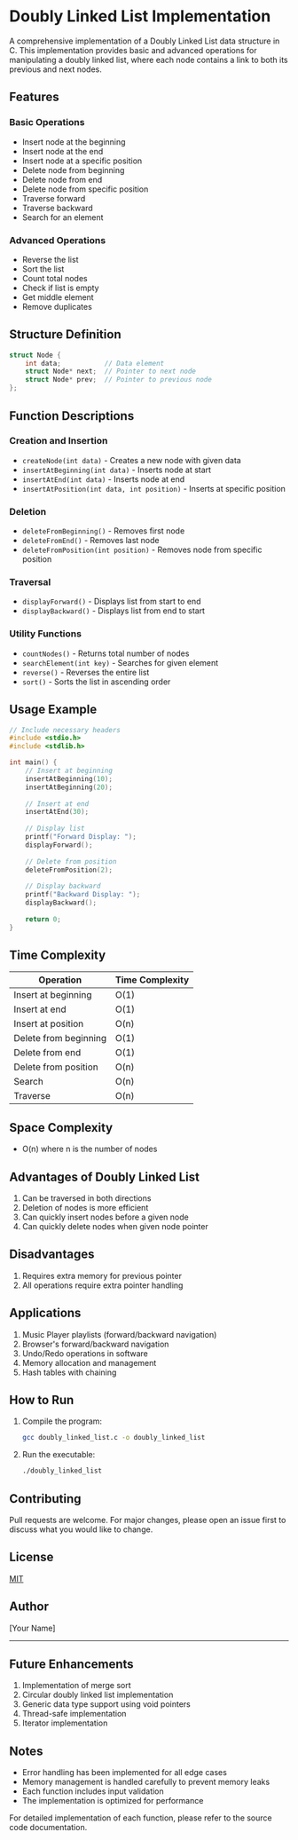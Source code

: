 # Doubly Linked List Implementation

A comprehensive implementation of a Doubly Linked List data structure in C. This implementation provides basic and advanced operations for manipulating a doubly linked list, where each node contains a link to both its previous and next nodes.

## Features

### Basic Operations
- Insert node at the beginning
- Insert node at the end
- Insert node at a specific position
- Delete node from beginning
- Delete node from end
- Delete node from specific position
- Traverse forward
- Traverse backward
- Search for an element

### Advanced Operations
- Reverse the list
- Sort the list
- Count total nodes
- Check if list is empty
- Get middle element
- Remove duplicates

## Structure Definition

```c
struct Node {
    int data;           // Data element
    struct Node* next;  // Pointer to next node
    struct Node* prev;  // Pointer to previous node
};
```

## Function Descriptions

### Creation and Insertion
- `createNode(int data)` - Creates a new node with given data
- `insertAtBeginning(int data)` - Inserts node at start
- `insertAtEnd(int data)` - Inserts node at end
- `insertAtPosition(int data, int position)` - Inserts at specific position

### Deletion
- `deleteFromBeginning()` - Removes first node
- `deleteFromEnd()` - Removes last node
- `deleteFromPosition(int position)` - Removes node from specific position

### Traversal
- `displayForward()` - Displays list from start to end
- `displayBackward()` - Displays list from end to start

### Utility Functions
- `countNodes()` - Returns total number of nodes
- `searchElement(int key)` - Searches for given element
- `reverse()` - Reverses the entire list
- `sort()` - Sorts the list in ascending order

## Usage Example

```c
// Include necessary headers
#include <stdio.h>
#include <stdlib.h>

int main() {
    // Insert at beginning
    insertAtBeginning(10);
    insertAtBeginning(20);
    
    // Insert at end
    insertAtEnd(30);
    
    // Display list
    printf("Forward Display: ");
    displayForward();
    
    // Delete from position
    deleteFromPosition(2);
    
    // Display backward
    printf("Backward Display: ");
    displayBackward();
    
    return 0;
}
```

## Time Complexity

| Operation | Time Complexity |
|-----------|----------------|
| Insert at beginning | O(1) |
| Insert at end | O(1) |
| Insert at position | O(n) |
| Delete from beginning | O(1) |
| Delete from end | O(1) |
| Delete from position | O(n) |
| Search | O(n) |
| Traverse | O(n) |

## Space Complexity
- O(n) where n is the number of nodes

## Advantages of Doubly Linked List
1. Can be traversed in both directions
2. Deletion of nodes is more efficient
3. Can quickly insert nodes before a given node
4. Can quickly delete nodes when given node pointer

## Disadvantages
1. Requires extra memory for previous pointer
2. All operations require extra pointer handling

## Applications
1. Music Player playlists (forward/backward navigation)
2. Browser's forward/backward navigation
3. Undo/Redo operations in software
4. Memory allocation and management
5. Hash tables with chaining

## How to Run
1. Compile the program:
   ```bash
   gcc doubly_linked_list.c -o doubly_linked_list
   ```
2. Run the executable:
   ```bash
   ./doubly_linked_list
   ```

## Contributing
Pull requests are welcome. For major changes, please open an issue first to discuss what you would like to change.

## License
[MIT](https://choosealicense.com/licenses/mit/)

## Author
[Your Name]

---

## Future Enhancements
1. Implementation of merge sort
2. Circular doubly linked list implementation
3. Generic data type support using void pointers
4. Thread-safe implementation
5. Iterator implementation

## Notes
- Error handling has been implemented for all edge cases
- Memory management is handled carefully to prevent memory leaks
- Each function includes input validation
- The implementation is optimized for performance

For detailed implementation of each function, please refer to the source code documentation.
